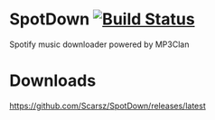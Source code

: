 # SpotDown [![Build Status](https://travis-ci.org/Scarsz/SpotDown.svg?branch=master)](https://travis-ci.org/Scarsz/SpotDown)
Spotify music downloader powered by MP3Clan

# Downloads
https://github.com/Scarsz/SpotDown/releases/latest
